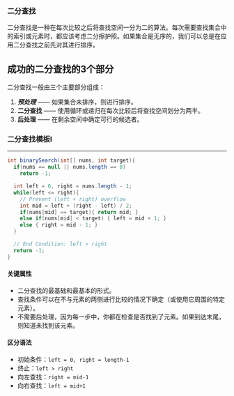 ### 二分查找

二分查找是一种在每次比较之后将查找空间一分为二的算法。每次需要查找集合中的索引或元素时，都应该考虑二分擦护照。如果集合是无序的，我们可以总是在应用二分查找之前先对其进行排序。

## 成功的二分查找的3个部分

二分查找一般由三个主要部分组成：

1. ***预处理*** —— 如果集合未排序，则进行排序。
2. **二分查找** —— 使用循环或递归在每次比较后将查找空间划分为两半。
3. **后处理** —— 在剩余空间中确定可行的候选者。

### 二分查找模板I
---
```java
int binarySearch(int[] nums, int target){
  if(nums == null || nums.length == 0)
    return -1;

  int left = 0, right = nums.length - 1;
  while(left <= right){
    // Prevent (left + right) overflow
    int mid = left + (right - left) / 2;
    if(nums[mid] == target){ return mid; }
    else if(nums[mid] < target) { left = mid + 1; }
    else { right = mid - 1; }
  }

  // End Condition: left > right
  return -1;
}
```

#### 关键属性

- 二分查找的最基础和最基本的形式。
- 查找条件可以在不与元素的两侧进行比较的情况下确定（或使用它周围的特定元素）。
- 不需要后处理，因为每一步中，你都在检查是否找到了元素。如果到达末尾，则知道未找到该元素。

#### 区分语法

- 初始条件：`left = 0, right = length-1`
- 终止：`left > right`
- 向左查找：`right = mid-1`
- 向右查找：`left = mid+1`


